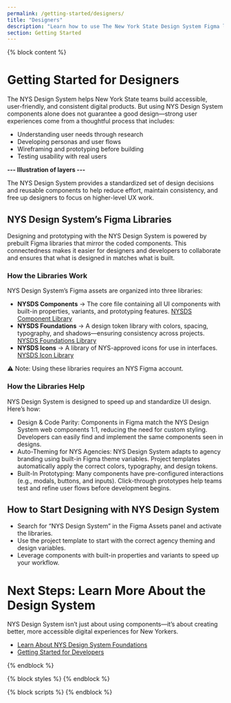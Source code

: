 ```yaml
---
permalink: /getting-started/designers/
title: "Designers"
description: "Learn how to use The New York State Design System Figma libraries, design tokens, and accessibility guidelines to create consistent, user-friendly digital experiences for New York State."
section: Getting Started
---
```


{% block content %}

# Getting Started for Designers

The NYS Design System helps New York State teams build accessible, user-friendly, and consistent digital products. But using NYS Design System components alone does not guarantee a good design—strong user experiences come from a thoughtful process that includes:

- Understanding user needs through research
- Developing personas and user flows
- Wireframing and prototyping before building
- Testing usability with real users

**--- Illustration of layers ---**

The NYS Design System provides a standardized set of design decisions and reusable components to help reduce effort, maintain consistency, and free up designers to focus on higher-level UX work.

## NYS Design System’s Figma Libraries

Designing and prototyping with the NYS Design System is powered by prebuilt Figma libraries that mirror the coded components. This connectedness makes it easier for designers and developers to collaborate and ensures that what is designed in matches what is built.

### How the Libraries Work

NYS Design System’s Figma assets are organized into three libraries:

- **NYSDS Components** → The core file containing all UI components with built-in properties, variants, and prototyping features. [NYSDS Component Library](#)
- **NYSDS Foundations** → A design token library with colors, spacing, typography, and shadows—ensuring consistency across projects. [NYSDS Foundations Library](#)
- **NYSDS Icons** → A library of NYS-approved icons for use in interfaces. [NYSDS Icon Library](#)
 
⚠️ Note: Using these libraries requires an NYS Figma account.

### How the Libraries Help

NYS Design System is designed to speed up and standardize UI design. Here’s how:

- Design & Code Parity: Components in Figma match the NYS Design System web components 1:1, reducing the need for custom styling. Developers can easily find and implement the same components seen in designs.
- Auto-Theming for NYS Agencies: NYS Design System adapts to agency branding using built-in Figma theme variables. Project templates automatically apply the correct colors, typography, and design tokens.
- Built-In Prototyping: Many components have pre-configured interactions (e.g., modals, buttons, and inputs). Click-through prototypes help teams test and refine user flows before development begins.

## How to Start Designing with NYS Design System

- Search for “NYS Design System” in the Figma Assets panel and activate the libraries.
- Use the project template to start with the correct agency theming and design variables.
- Leverage components with built-in properties and variants to speed up your workflow.

# Next Steps: Learn More About the Design System

NYS Design System isn’t just about using components—it’s about creating better, more accessible digital experiences for New Yorkers.

- [Learn About NYS Design System Foundations](#)
- [Getting Started for Developers](#) 

{% endblock %}

{% block styles %}
{% endblock %}

{% block scripts %}
{% endblock %}